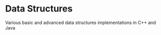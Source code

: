 Data Structures
===============

Various basic and advanced data structures implementations in C++ and Java
